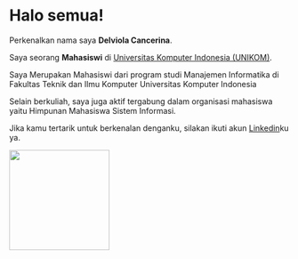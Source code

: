 # Halo semua! 

Perkenalkan nama saya **Delviola Cancerina**.<br>

Saya seorang **Mahasiswi** di [Universitas Komputer Indonesia (UNIKOM)](https://www.unikom.ac.id/).<br>

Saya Merupakan Mahasiswi dari program studi Manajemen Informatika di Fakultas Teknik dan Ilmu Komputer Universitas Komputer Indonesia

Selain berkuliah, saya juga aktif tergabung dalam organisasi mahasiswa yaitu Himpunan Mahasiswa Sistem Informasi.<br>

Jika kamu tertarik untuk berkenalan denganku, silakan ikuti akun [Linkedin](https://www.linkedin.com/in/delviola-cancerina/)ku ya.

<p align="left">
<a href="https://github.com/delviolaaa">
  <img height="180em" src="https://github-readme-stats-eight-theta.vercel.app/api?username=penuliscode&show_icons=true&theme=algolia&include_all_commits=true&count_private=true"/>
</a>
</p>
